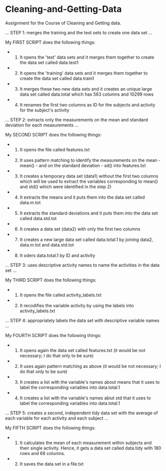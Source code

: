 Cleaning-and-Getting-Data
=========================

Assignment for the Course of Cleaning and Getting data.


... STEP 1: merges the training and the test sets to create one data set ...
 
 
 My FIRST SCRIPT does the following things:  


* 1) It opens the 'test' data sets and it merges them together to create the data set called data.test1
* 2) It opens the 'training' data sets and it merges them together to create the data set called data.train1
* 3) It merges these two new data sets and it creates an unique large data set called data.total which has 563 columns and 10299 rows
* 4) It renames the first two columns as ID for the subjects and activity for the subject's activity



... STEP 2: extracts only the measurements on the mean and standard deviation for each measurements ...
 
 
 My SECOND SCRIPT does the following things:
 
 
* 1) It opens the file called features.txt
* 2) It uses pattern matching to identify the measurements on the mean - mean() - and on the standard deviation - sd()
into features.txt
* 3) It creates a temporary data set (data1) without the first two columns which will be used to extract the variables
corresponding to mean() and std() which were identified in the step 2)
* 4) It extracts the means and it puts them into the data set called data.m.tot
* 5) It extracts the standard deviations and it puts them into the data set called data.std.tot
* 6) It creates a data set (data2) with only the first two columns
* 7) It creates a new large data set called data.total.1 by joining data2, data.m.tot and data.std.tot
* 8) It oders data.total.1 by ID and activity



... STEP 3: uses descriptive activity names to name the activities in the data set ...


 My THIRD SCRIPT does the following things:
 
* 1) It opens the file called activity_labels.txt
* 2) It recodifies the variable activity by using the labels into activity_labels.txt



... STEP 4: appropriately labels the data set with descriptive variable names ...

 
 My FOURTH SCRIPT does the following things:
 
* 1) It opens again the data set called features.txt (it would be not necessary; I do that only to be sure)
* 2) It uses again pattern matching as above (it would be not necessary; I do that only to be sure)
* 3) It creates a list with the variable's names about means that it uses to label the corresponding variables into 
data.total.1
* 4) It creates a list with the variable's names abiut std that it uses to label the corresponding variables into
data.total.1




... STEP 5: creates a second, independent tidy data set with the average of each variable for each activity and each
            subject ...
            
 
 My FIFTH SCRIPT does the following things:            

* 1) It calculates the mean of each measurement within subjects and their single activity. Hence, it gets a data set
called data.tidy with 180 rows and 68 columns.
* 2) It saves the data set in a file.txt













 
 
 
 
 
 
 
 
 
 
